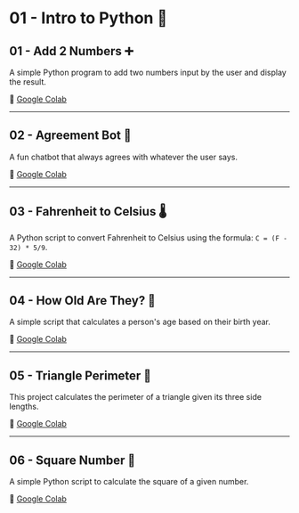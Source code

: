  # 01 - Intro to Python 🐍

## 01 - Add 2 Numbers ➕
A simple Python program to add two numbers input by the user and display the result.

🔗 [Google Colab](https://colab.research.google.com/drive/17UUsuhpnGbRBrlo4EZKgBAukobiMGTj2#scrollTo=CtwbqfC_U86l&line=1&uniqifier=1)

---

## 02 - Agreement Bot 🤖
A fun chatbot that always agrees with whatever the user says.

🔗 [Google Colab](https://colab.research.google.com/drive/1LOgmW-z6rutLYGaEUiC2uPQDh8HccsCj#scrollTo=vHdD6j_YRkAN&line=1&uniqifier=1)

---

## 03 - Fahrenheit to Celsius 🌡️
A Python script to convert Fahrenheit to Celsius using the formula: `C = (F - 32) * 5/9`.

🔗 [Google Colab](https://colab.research.google.com/drive/1imK23fp7r7rNy3Hib80STV3tJE87r_mC#scrollTo=JqqVRzeBmSE8&line=1&uniqifier=1)

---

## 04 - How Old Are They? 🎂
A simple script that calculates a person's age based on their birth year.

🔗 [Google Colab](https://colab.research.google.com/drive/1NLTwYrltI5xvIDdvf1bMlPE09MxiR2Kh#scrollTo=tw-ESPYFqwB7&line=1&uniqifier=1)

---

## 05 - Triangle Perimeter 🔺
This project calculates the perimeter of a triangle given its three side lengths.

🔗 [Google Colab](https://colab.research.google.com/drive/1ouMaWqMaPxI9X0v9SzF_0FVP3djLnxOm#scrollTo=7U35OxPMs2kO&line=1&uniqifier=1)

---

## 06 - Square Number 🔢
A simple Python script to calculate the square of a given number.

🔗 [Google Colab](https://colab.research.google.com/drive/1jpZ21dxNRTWgxBTQa2MmZrj4OqtUh1dK#scrollTo=jvBoVv0v0hx6&line=1&uniqifier=1)
